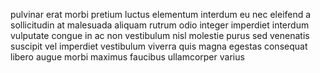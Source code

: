 pulvinar erat morbi pretium luctus elementum interdum eu nec eleifend a
sollicitudin at malesuada aliquam rutrum odio integer imperdiet interdum
vulputate congue in ac non vestibulum nisl molestie purus sed venenatis
suscipit vel imperdiet vestibulum viverra quis magna egestas consequat libero
augue morbi maximus faucibus ullamcorper varius